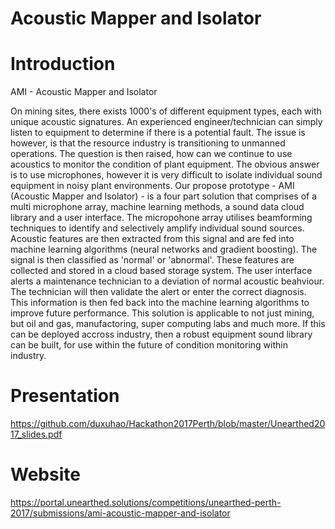 # Acoustic Mapper and Isolator

# Introduction

AMI - Acoustic Mapper and Isolator

On mining sites, there exists 1000's of different equipment types, each with unique acoustic signatures. An experienced engineer/technician can simply listen to equipment to determine if there is a potential fault. The issue is however, is that the resource industry is transitioning to unmanned operations. The question is then raised, how can we continue to use acoustics to monitor the condition of plant equipment. The obvious answer is to use microphones, however it is very difficult to isolate individual sound equipment in noisy plant environments. Our propose prototype - AMI (Acoustic Mapper and Isolator) - is a four part solution that comprises of a multi microphone array, machine learning methods, a sound data cloud library and a user interface. The micropohone array utilises beamforming techniques to identify and selectively amplify individual sound sources. Acoustic features are then extracted from this signal and are fed into machine learning algorithms (neural networks and gradient boosting). The signal is then classified as 'normal' or 'abnormal'. These features are collected and stored in a cloud based storage system. The user interface alerts a maintenance technician to a deviation of normal acoustic beahviour. The technician will then validate the alert or enter the correct diagnosis. This information is then fed back into the machine learning algorithms to improve future performance. This solution is applicable to not just mining, but oil and gas, manufactoring, super computing labs and much more. If this can be deployed accross industry, then a robust equipment sound library can be built, for use within the future of condition monitoring within industry.

# Presentation

https://github.com/duxuhao/Hackathon2017Perth/blob/master/Unearthed2017_slides.pdf

# Website

https://portal.unearthed.solutions/competitions/unearthed-perth-2017/submissions/ami-acoustic-mapper-and-isolator
